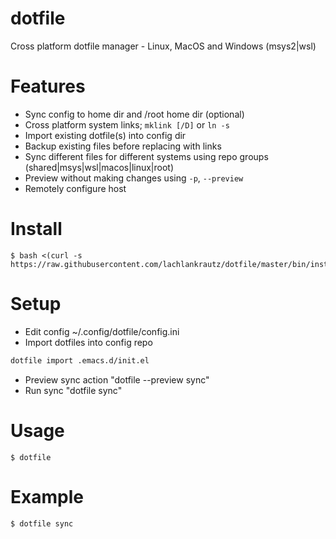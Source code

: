 # dotfile

Cross platform dotfile manager - Linux, MacOS and Windows (msys2|wsl)

# Features
- Sync config to home dir and /root home dir (optional)
- Cross platform system links; `mklink [/D]` or `ln -s`
- Import existing dotfile(s) into config dir
- Backup existing files before replacing with links
- Sync different files for different systems using repo groups (shared|msys|wsl|macos|linux|root)
- Preview without making changes using `-p`, `--preview`
- Remotely configure host

# Install
```
$ bash <(curl -s https://raw.githubusercontent.com/lachlankrautz/dotfile/master/bin/install)
```

# Setup

- Edit config ~/.config/dotfile/config.ini
- Import dotfiles into config repo 

```bash
dotfile import .emacs.d/init.el
```

- Preview sync action "dotfile --preview sync"
- Run sync "dotfile sync"

# Usage

```
$ dotfile

```

# Example

```
$ dotfile sync

```
